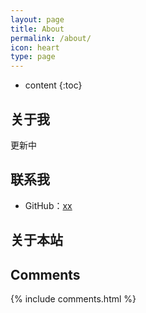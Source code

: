 ```yaml
---
layout: page
title: About
permalink: /about/
icon: heart
type: page
---
```


* content
{:toc}

## 关于我

更新中

## 联系我

* GitHub：[xx]()

## 关于本站


## Comments

{% include comments.html %}

